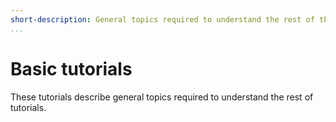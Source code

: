 ```yaml
---
short-description: General topics required to understand the rest of the tutorials
...
```


#  Basic tutorials

These tutorials describe general topics required to understand the rest
of tutorials.
